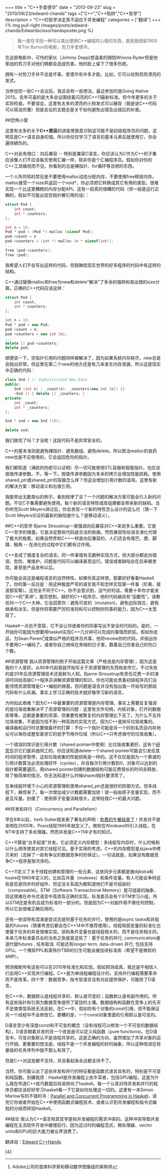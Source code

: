 +++
title = "C++手爱德华"
date = "2013-09-23"
slug = "2013/09/23/edward-chands"
tags =["C++","C++陷阱","C++哲学"]
description = "C++的哲学决定其不适应于并发编程"
categories = ["翻译"]
+++
{% img pull-right /images/posts/edward-chands/Edwardscissorhandsposter.png  %}

> 我一直在寻找一种可以类比使用C++编程时心情的东西，直到我想起1900年Tim Burton的电影，剪刀手爱德华。

在这部电影中，可怜的家伙（Johnny Depp)想温柔的拥抱Winona Ryder但是他笨拙的剪刀手对他们俩都会造成伤害。他的脸上留下了很多伤疤。

拥有一对剪刀手并不总是坏事。爱德华有许多才能，比如，它可以给狗剪除漂亮的发式。

当参加完一些C++会议后，我总会有一些想法，最近参加的是Going Native 2013。去年可喜的是大多会议围绕着闪亮的C++11最新标准。但今年更多的关于实际检查。不要误会，这里有太多的漂亮的小狗发式可以展现（我是说C++代码可以简洁优雅）但是会议的主题总是关于如何避免出错及出错后的补救。

##恐怖小窝

这里有太多的关于**C++禁忌**的讲座使我意识到这可能不是初级程序员的问题，这明显是C++语言自身的错。所以你仅仅学习了语言的基本元素后就使用它，你会遍体鳞伤的。

C++对此有借口：向后兼容 -- 特别是兼容C语言。你应该认为C作为C++的子集应该像人们不应该每天使用汇编一样，除非你是个汇编程序员。假如你对你的C++工具箱视而不见，你看到的总是裸指针、for循环等丑陋的东西。

一个人所共知的禁忌是不要使用malloc动态分配内存，不要使用free释放内存。malloc接受一个size并返回一个void*，你必须把它转换成其它有用的类型。很难实现一个比这更糟糕的内存分配API。这有一段真的很糟的代码（但一般是运行正确的，假如不可能出现空指针解引用的话）：
```cpp
struct Pod {
    int count;
    int * counters;
};

int n = 10;
Pod * pod = (Pod *) malloc (sizeof Pod);
pod->count = n
pod->counters = (int *) malloc (n * sizeof(int));
...
free (pod->counters);
free (pod);
```
我希望人们不会写出这样的代码，但我确信现实世界的好多程序的代码中有这样的结构。

C++通过替换malloc和free为new和delete"解决"了多余的强转和易出错的size计算。正确的C++代码应该这样：
```cpp
struct Pod {
    int count;
    int * counters;
};

int n = 10;
Pod * pod = new Pod;
pod->count = n;
pod->counters = new int [n];
...
delete [] pod->counters;
delete pod;
```
顺便说一下，空指针引用的问题同样被解决了，因为如果系统内存耗尽，new总是会抛出异常。但这里在第二个new的地方还是有几率发生内存泄漏，所以这是现实中正确的代码：
```cpp
class Snd { // Sophisticated New Data
public:
    Snd (int n) : _count(n), _counters(new int [n]) {}
    ~Snd () { delete [] _counters; }
private:
    int _count;
    int * _counters;
};

Snd * snd = new Snd (10);
...
delete snd;
```
我们做完了吗？才没呢！这段代码不是异常安全的。

C++的基本准则是避免裸指针、避免数组、避免delete。所以医治malloc的良药new也是不应使用的，它会返回危险的指针。

我们都知道（满脸的伤疤可以证明）尽一切可能使用STL容器和智能指针。也应该按值传递参数。不，等一下。按值传递参数因为多余的拷贝会增加性能损耗。使用shared_ptr或shared_ptr的容器怎么样？但这会增加引用计数的滥用。这里有新的解决方案：移动语义和右值引用。

我能举出无数类似的例子。看到规律了没？一个问题的解决方案可能会引入新的问题。不仅C子集需要避免使用。每个新的语言特性或库组建都会带来新的缺陷。当你听完Scott Meyers讲过后，你会发现一个新的特性怎么设计的这么烂（猜一下Scott Meyers论证的最新的缺陷是什么？是移动语义）。

##C++的哲学
Bjarne Stroustrup一直强调向后兼容对C++来说多么重要。它是C++哲学的根基。它是决定那些代码是合法的依据。然而兼容性给语言演化代理了极大的拖累。如果自然界和C++一样是向后兼容的，人们还会有尾巴、腮、脚蹼、触角 -- 在进化的过程中它们都有过作用。

C++变成了极度复杂的语言。同一件事情有无数种实现方式，但大部分都走向错误、危险、难维护。问题是代码可以编译甚至运行。错误或者缺陷会在后来被发现，甚至是产品发布以后。

你可能会说这是编程语言的自然特性。如果你真这样想，那要好好看看Haskell了。你的第一反应是：用这种极度严苛的语言我不知怎样实现第一件事（阶乘、斐波那契等）。这完全不同于C++。你不会意识到，运气好的话，需要十年你才能发现C++的“真谛”。能否想到，越好的C++程序员，他的代码越具有“函数性”。请教任何一个C++大神，它会回答你：避免可变的（mutation)，避免边际效应，避免继承和派生。但是你将需要严厉的准则和可以控制你同事的能力，因为C++太宽容了。

Haskell一点也不宽容，它不会让你或者你的同事写出不安全的代码的。是的，一开始你可能因为想要用haskell实现C++几分钟可以完成的事情而抓狂。假如你走运，为Sean Parent[^1]或类似严格的程序员共事，他将review你的代码，并指出你不要用C++编码了。或者你自己继续在黑暗的日子里，数着自己伤害自己的伤口个数。

##资源管理
我以资源管理的例子开始这篇文章（严格说是内存管理），因为这是我的个人爱好。从90年代起我就开始写关于资源管理的东西和宣传它。不过失败的是20年后资源管理技术还是鲜为人知。Bjarne Stroustrup有责任花费一半的演讲时间给高级C++程序员讲解资源管理的知识。你也可能会责备初级程序员们没能领悟资源管理是C++编程的根基。但问题是语言并没有指出我一开始写的那段代码有什么纰漏。事实上学习正确的技术就好像学习新的语言。

为何如此艰难？因为C++中最重要的资源管理是内存管理。事实上需要反复强调的是垃圾收集解决不了资源管理的问题：这里有文件句柄，内核对象，打开的数据库等等。这都是重要的资源，但重要性被繁复的内存管理比下去了。为什么不支持垃圾收集，不是因为找不到一种高效的实现方式，因为C++是排斥垃圾收集的。编译器和运行时总要做最坏的打算：不仅一个指针可能是另一个的别名而且内存地址可以保存成整型甚至它的低字节用作位域（所以C++只考虑保守的垃圾收集）。

一个错误的常识是引用计数（shared pointer中使用）比垃圾收集更好。这有个[研究][1]显示它们是异曲同工的。你应该知道delete一个shared pointer可能会引发任意时间的程序暂停，这和垃圾收集的性能损耗是一样的。这不仅仅是因为一个靠谱的引用计数算法必须处理好环（cycles），并且每次引用计数到0，对象可以达到的指针都需要遍历。用shared pointer创建的数据结构可能花费很长的时间去释放，除了极简单的情况，你无法知道什么时候shared指针要清零了。

在单线程环境下小心的资源管理和使用shared_ptr还是很好的防御方式。但多线程下，麻烦来了。每一次增加减少计数都需要加锁！锁一般由原子变量实现，而不是互斥量。别傻了：使用原子变量消耗很大，这带给我C++的最大问题。

##并发和并行（Concurrency and Parallelism）

早在8年以前，herb Sutter就发表了著名的声明：[免费的午餐结束了][2]！并发并不是发明在2005年。Posix线程1995年就定义了。微软在Windows95引入线程，在NT中支持了多处理器。然而并发是C++11中才有的知识。

C++11算是“白手起家”并发。它必须定义内存模型：多线程写内存时，什么时候和以什么顺序使其对其它线程可见。基于实用的考虑，C++的内存模型是从java中拷贝来的（去掉了一些有争议的数据竞争时的保证）。一句话就是，如果没有数据竞争C++程序是按次序的。

C++11定义了关于线程创建和管理的一些元素，这些同步元素都是被dijkstra和hoare在1960年定义的，比如互斥量（mutexes）和条件变量。有人可能会争辩这些是否是同步的好组件，但这没关系因为都知道他们不是可组装的（composable)。STM（Software Transactional Memory）是可组装的抽象，但这很难在命令式语言中高效及正确的实现。标准委员会有个STM学习小组，所以STM还是有机会成为标准的一部分的。但是因为C++对副作用不做任何控制，所以它会很难正确应用的。

还有一些误导和混淆是尝试去提供基于任务的并行，使用的是async tasks和非组装的futures（慎重考虑后都会在C++14中不推荐使用）。线程局部变量的标准化也使基于任务的并发很难实现。锁和条件变量也是线程相关的，而不是任务相关的。未来几年标准委员会的当务之急就是这些了：基于任务的并行, communication通道代替futures , 任务取消, 可能还有longer term, data-driven 并行, 包括支持GPU。一个微软PPL和英特尔TBB的衍生可能会被加进标准库（希望不是微软的AMP）。

预测推断所有这些可以在2015年标准化和实现。假如预测成真，我还是不相信人们会用C++实现并行编程。C++是为单线程编程设计的，支持并行编程需要革命而不是改革。四个字：数据竞争，指令型语言没有对此提供保护，可能除了D语言。

在C++中，数据默认是线程共享的、默认是可变的；函数默认是有副作用的。所有这些指针和引用为数据竞争提供了富饶的土壤。数据结构和函数在竞争上的先天不足使类型系统无法反射。在C++中，假如你有个对象的const引用，但不能保证另一个线程中不会修改它。更糟的是，一个const对象里面的引用默认是可变的。

D语言至少有深度const和不可变的概念（没有线程可以修改一个不可变的数据结构）。D语言朝着并发的另一个改良是可以定义纯函数（pure functions)。在D语言中，可变对象默认不是进程共享的。这是正确的方向，虽然增加了共享对象的运行开销。更重要的想法是，线程不是一个并发编程的好的抽象，所以这种改进在轻量级的任务序列中就不那么有效了。

但是C++对这些都不支持，并且看起来永远都支持不了。

当然，你可能认出了这些并发和并行的特征都是函数式语言具有的，特别是不可变和纯函数。别嫌我烦：Haskell是并发编程上执牛耳者，包括GPU编程。这是为什么我在布道C++技巧数载后轻易转向了haskell。每一个认真对待并发和并行的程序员都应该好好学习haskell看一下它是如何处理这一切的。这里有一本Simon Marlow写的不错的书：<a href="http://www.amazon.cn/gp/product/1449335942/ref=as_li_tf_tl?ie=UTF8&camp=536&creative=3200&creativeASIN=1449335942&linkCode=as2&tag=bringmeluck-23" rel="external nofollow" title="">Parallel and Concurrent Programming in Haskell</a>，读完它你或者开始在C++中使用函数式编程技术，或者认识到并发编程和指令式编程的分歧而转投Haskell。

##结论
我认为C++语言和其哲学是和并发编程的需求冲突的。这种冲突导致并发编程在主流软件开发中缓慢前行。因为这过时的编程范式，微处理器、vector units和GPU的巨大能力被业界浪费了。

翻译自：[Edward C++Hands][3]

[1]: http://www.cs.virginia.edu/~cs415/reading/bacon-garbage.pdf
[2]: http://www.gotw.ca/publications/concurrency-ddj.htm
[3]: http://bartoszmilewski.com/2013/09/19/edward-chands/
[4]: 

[^1]:Adobe公司的首席科学家和移动数字图像组的架构师
